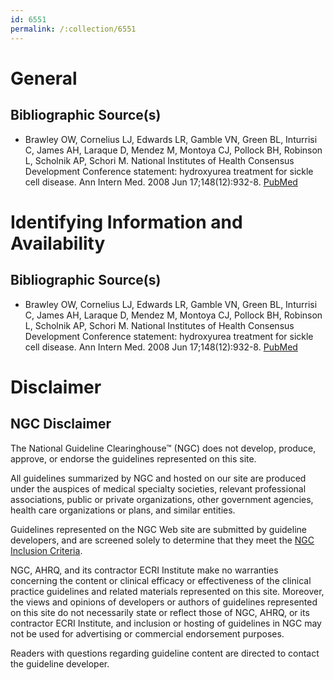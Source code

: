 ```yaml
---
id: 6551
permalink: /:collection/6551
---
```


# General

## Bibliographic Source(s)

- Brawley OW, Cornelius LJ, Edwards LR, Gamble VN, Green BL, Inturrisi C, James AH, Laraque D, Mendez M, Montoya CJ, Pollock BH, Robinson L, Scholnik AP, Schori M. National Institutes of Health Consensus Development Conference statement: hydroxyurea treatment for sickle cell disease. Ann Intern Med. 2008 Jun 17;148(12):932-8. [ PubMed ](http://www.ncbi.nlm.nih.gov/entrez/query.fcgi?cmd=Retrieve&db=pubmed&dopt=Abstract&list_uids=18458271)

# Identifying Information and Availability

## Bibliographic Source(s)

- Brawley OW, Cornelius LJ, Edwards LR, Gamble VN, Green BL, Inturrisi C, James AH, Laraque D, Mendez M, Montoya CJ, Pollock BH, Robinson L, Scholnik AP, Schori M. National Institutes of Health Consensus Development Conference statement: hydroxyurea treatment for sickle cell disease. Ann Intern Med. 2008 Jun 17;148(12):932-8. [ PubMed ](http://www.ncbi.nlm.nih.gov/entrez/query.fcgi?cmd=Retrieve&db=pubmed&dopt=Abstract&list_uids=18458271)

# Disclaimer

## NGC Disclaimer

The National Guideline Clearinghouse™ (NGC) does not develop, produce, approve, or endorse the guidelines represented on this site.

All guidelines summarized by NGC and hosted on our site are produced under the auspices of medical specialty societies, relevant professional associations, public or private organizations, other government agencies, health care organizations or plans, and similar entities.

Guidelines represented on the NGC Web site are submitted by guideline developers, and are screened solely to determine that they meet the [NGC Inclusion Criteria](/help-and-about/summaries/inclusion-criteria).

NGC, AHRQ, and its contractor ECRI Institute make no warranties concerning the content or clinical efficacy or effectiveness of the clinical practice guidelines and related materials represented on this site. Moreover, the views and opinions of developers or authors of guidelines represented on this site do not necessarily state or reflect those of NGC, AHRQ, or its contractor ECRI Institute, and inclusion or hosting of guidelines in NGC may not be used for advertising or commercial endorsement purposes.

Readers with questions regarding guideline content are directed to contact the guideline developer.

